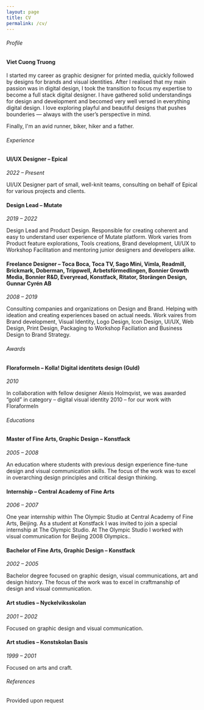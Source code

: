 ```yaml
---
layout: page
title: CV
permalink: /cv/
---
```


###### Profile

#### Viet Cuong Truong

I started my career as graphic designer for printed media, quickly followed by designs for brands and visual identities. After I realised that my main passion was in digital design, I took the transition to focus my expertise to become a full stack digital designer. I have gathered solid understandings for design and development and becomed very well versed in everything digital design. I love exploring playful and beautiful designs that pushes bounderies — always with the user’s perspective in mind.

Finally, I'm an avid runner, biker, hiker and a father.

###### Experience

#### UI/UX Designer – Epical

*2022 – Present*

UI/UX Designer part of small, well-knit teams, consulting on behalf of Epical for various projects and clients.

#### Design Lead – Mutate

*2019 – 2022*

Design Lead and Product Design. Responsible for creating coherent and easy to understand user experience of Mutate platform. Work varies from Product feature explorations, Tools creations, Brand development, UI/UX to Workshop Facilitation and mentoring junior designers and developers alike.

#### Freelance Designer – Toca Boca, Toca TV, Sago Mini, Vimla, Readmill, Brickmark, Doberman, Trippwell, Arbetsförmedlingen, Bonnier Growth Media, Bonnier R&D, Everyread, Konstfack, Ritator, Storängen Design, Gunnar Cyrén AB

*2008 – 2019*

Consulting companies and organizations on Design and Brand. Helping with ideation and creating experiences based on actual needs. Work vaires from Brand development, Visual Identity, Logo Design, Icon Design, UI/UX, Web Design, Print Design, Packaging to Workshop Faciliation and Business Design to Brand Strategy.

###### Awards

#### Floraformeln – Kolla! Digital identitets design (Guld)

*2010*

In collaboration with fellow designer Alexis Holmqvist, we was awarded “gold” in category – digital visual identity 2010 – for our work with Floraformeln

###### Educations

#### Master of Fine Arts, Graphic Design – Konstfack

*2005 – 2008*

An education where students with previous design experience fine-tune design and visual communication skills. The focus of the work was to excel in overarching design principles and critical design thinking.

#### Internship – Central Academy of Fine Arts

*2006 – 2007*

One year internship within The Olympic Studio at Central Academy of Fine Arts, Beijing. As a student at Konstfack I was invited to join a special internship at The Olympic Studio. At The Olympic Studio I worked with visual communication for Beijing 2008 Olympics..

#### Bachelor of Fine Arts, Graphic Design – Konstfack

*2002 – 2005*

Bachelor degree focused on graphic design, visual communications, art and design history. The focus of the work was to excel in craftmanship of design and visual communication.

#### Art studies – Nyckelviksskolan

*2001 – 2002*

Focused on graphic design and visual communication.

#### Art studies – Konstskolan Basis

*1999 – 2001*

Focused on arts and craft.

###### References

Provided upon request